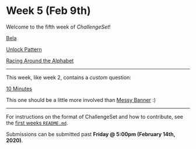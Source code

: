 # Week 5 (Feb 9th)

Welcome to the fifth week of _ChallengeSet_!

[Bela](https://open.kattis.com/problems/bela)

[Unlock Pattern](https://open.kattis.com/problems/unlockpattern)

[Racing Around the Alphabet](https://open.kattis.com/problems/racingalphabet)

---

This week, like week 2, contains a _custom_ question:

[10 Minutes](../problems/10mins)

This one should be a little more involved than [Messy Banner](../problems/messybanner.md) :)

---

For instructions on the format of ChallengeSet and how to contribute, see the [first weeks `README.md`](../week-01).

Submissions can be submitted past **Friday @ 5:00pm (February 14th, 2020)**.

